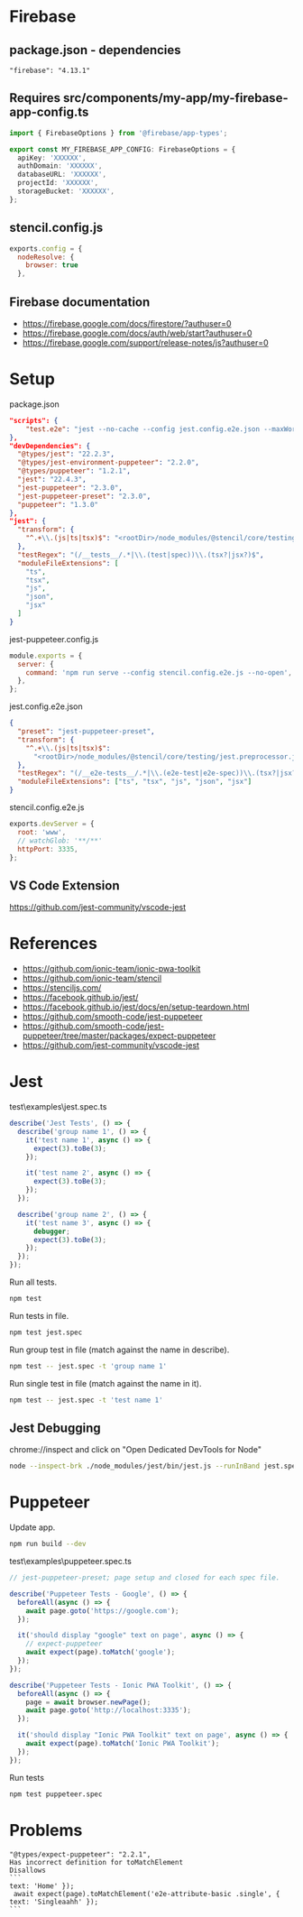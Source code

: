 # Firebase

## package.json - dependencies

```
"firebase": "4.13.1"
```

## Requires src/components/my-app/my-firebase-app-config.ts

```typescript
import { FirebaseOptions } from '@firebase/app-types';

export const MY_FIREBASE_APP_CONFIG: FirebaseOptions = {
  apiKey: 'XXXXXX',
  authDomain: 'XXXXXX',
  databaseURL: 'XXXXXX',
  projectId: 'XXXXXX',
  storageBucket: 'XXXXXX',
};
```

## stencil.config.js

```js
exports.config = {
  nodeResolve: {
    browser: true
  },  
```

## Firebase documentation

* https://firebase.google.com/docs/firestore/?authuser=0
* https://firebase.google.com/docs/auth/web/start?authuser=0
* https://firebase.google.com/support/release-notes/js?authuser=0

# Setup

package.json

```json
"scripts": {
    "test.e2e": "jest --no-cache --config jest.config.e2e.json --maxWorkers=1",
},
"devDependencies": {
  "@types/jest": "22.2.3",
  "@types/jest-environment-puppeteer": "2.2.0",  
  "@types/puppeteer": "1.2.1",
  "jest": "22.4.3",
  "jest-puppeteer": "2.3.0",
  "jest-puppeteer-preset": "2.3.0",
  "puppeteer": "1.3.0"
},
"jest": {
  "transform": {
    "^.+\\.(js|ts|tsx)$": "<rootDir>/node_modules/@stencil/core/testing/jest.preprocessor.js"
  },
  "testRegex": "(/__tests__/.*|\\.(test|spec))\\.(tsx?|jsx?)$",
  "moduleFileExtensions": [
    "ts",
    "tsx",
    "js",
    "json",
    "jsx"
  ]
}
```

jest-puppeteer.config.js

```js
module.exports = {
  server: {
    command: 'npm run serve --config stencil.config.e2e.js --no-open',
  },
};
```

jest.config.e2e.json

```json
{
  "preset": "jest-puppeteer-preset",
  "transform": {
    "^.+\\.(js|ts|tsx)$":
      "<rootDir>/node_modules/@stencil/core/testing/jest.preprocessor.js"
  },
  "testRegex": "(/__e2e-tests__/.*|\\.(e2e-test|e2e-spec))\\.(tsx?|jsx?)$",
  "moduleFileExtensions": ["ts", "tsx", "js", "json", "jsx"]
}
```

stencil.config.e2e.js

```js
exports.devServer = {
  root: 'www',
  // watchGlob: '**/**'
  httpPort: 3335,
};
```

## VS Code Extension

https://github.com/jest-community/vscode-jest

# References

* https://github.com/ionic-team/ionic-pwa-toolkit
* https://github.com/ionic-team/stencil
* https://stenciljs.com/
* https://facebook.github.io/jest/
* https://facebook.github.io/jest/docs/en/setup-teardown.html
* https://github.com/smooth-code/jest-puppeteer
* https://github.com/smooth-code/jest-puppeteer/tree/master/packages/expect-puppeteer
* https://github.com/jest-community/vscode-jest

# Jest

test\examples\jest.spec.ts

```typescript
describe('Jest Tests', () => {
  describe('group name 1', () => {
    it('test name 1', async () => {
      expect(3).toBe(3);
    });

    it('test name 2', async () => {
      expect(3).toBe(3);
    });
  });

  describe('group name 2', () => {
    it('test name 3', async () => {
      debugger;
      expect(3).toBe(3);
    });
  });
});
```

Run all tests.

```bash
npm test
```

Run tests in file.

```bash
npm test jest.spec
```

Run group test in file (match against the name in describe).

```bash
npm test -- jest.spec -t 'group name 1'
```

Run single test in file (match against the name in it).

```bash
npm test -- jest.spec -t 'test name 1'
```

## Jest Debugging

chrome://inspect and click on "Open Dedicated DevTools for Node"

```bash
node --inspect-brk ./node_modules/jest/bin/jest.js --runInBand jest.spec -t 'test name 3'
```

# Puppeteer

Update app.

```bash
npm run build --dev
```

test\examples\puppeteer.spec.ts

```typescript
// jest-puppeteer-preset; page setup and closed for each spec file.

describe('Puppeteer Tests - Google', () => {
  beforeAll(async () => {
    await page.goto('https://google.com');
  });

  it('should display "google" text on page', async () => {
    // expect-puppeteer
    await expect(page).toMatch('google');
  });
});

describe('Puppeteer Tests - Ionic PWA Toolkit', () => {
  beforeAll(async () => {
    page = await browser.newPage();
    await page.goto('http://localhost:3335');
  });

  it('should display "Ionic PWA Toolkit" text on page', async () => {
    await expect(page).toMatch('Ionic PWA Toolkit');
  });
});
```

Run tests

```bash
npm test puppeteer.spec
```

# Problems

    "@types/expect-puppeteer": "2.2.1",
    Has incorrect definition for toMatchElement
    Disallows
    ```
    text: 'Home' });
     await expect(page).toMatchElement('e2e-attribute-basic .single', { text: 'Singleaahh' });
    ```
